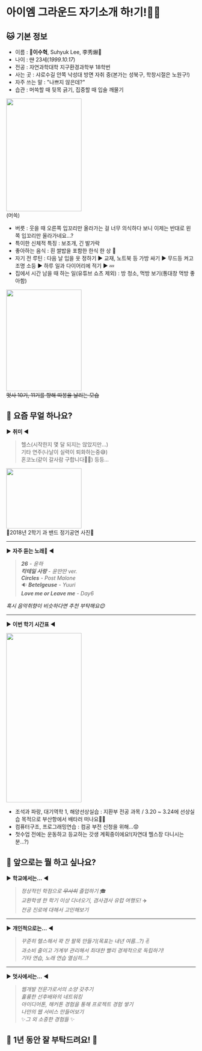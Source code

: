# **아이엠 그라운드 자기소개 하!기!**:wave::wave:<br>
## :cat: 기본 정보<br>
- 이름 : :gem:**이수혁**, Suhyuk Lee, 李秀爀:gem:<br> 
- 나이 : ~~만~~ 23세(*1999.10.17*)<br>
- 전공 : 자연과학대학 지구환경과학부 18학번<br>
- 사는 곳 : 샤로수길 안쪽 낙성대 방면 자취 중(본가는 성북구, 학창시절은 노원구!)<br>
- 자주 쓰는 말 : "나쁘지 않은데?"<br>
- 습관 : 머쓱할 때 뒷목 긁기, 집중할 때 입술 깨물기<br>

<img width="200px" height="300px" src="./images/profile.jpg"><br>
(머쓱)
- 버릇 : 웃을 때 오른쪽 입꼬리만 올라가는 걸 너무 의식하다 보니 이제는 반대로 왼쪽 입꼬리만 올라가네요...?<br>
- 특이한 신체적 특징 : 보조개, 긴 발가락
- 좋아하는 음식 : 흰 쌀밥을 포함한 한식 한 상 :rice_ball:
- 자기 전 루틴 : 다음 날 입을 옷 정하기 :arrow_forward: 교재, 노트북 등 가방 싸기 :arrow_forward: 무드등 켜고 조명 소등 :arrow_forward: 하루 일과 다이어리에 적기 :arrow_forward: :zzz:
- 집에서 시간 남을 때 하는 일(유튜브 쇼츠 제외) : 방 청소, 먹방 보기(통대창 먹방 좋아함) 

<img width="200px" height="270px" src="./images/good.jpg"><br>
~~멋사 10기, 11기를 향해 따봉을 날리는 모습~~
## :rabbit: 요즘 무얼 하나요?
:arrow_forward: **취미** :arrow_backward:
> 헬스(시작한지 몇 달 되지는 않았지만...)<br>
> 기타 연주(나날이 실력이 퇴화하는중:sweat_smile:)<br>
> 혼코노(같이 갈사람 구합니다:pray::pray:) 등등...<br>

<img width="200px" height="160px" src="./images/band.jpg"><br>
:guitar:2018년 2학기 과 밴드 정기공연 사진:guitar:<br>
***
:arrow_forward: **자주 듣는 노래:musical_note:** :arrow_backward:
> ***26** - 윤하*<br>
> ***칵테일 사랑** - 윤딴딴 ver.*<br>
> ***Circles** - Post Malone*<br>
> :sound: ***Betelgeuse** - Yuuri* <br>
> ***Love me or Leave me** - Day6*

*혹시 음악취향이 비슷하다면 추천 부탁해요:blush:*
***
:arrow_forward: **이번 학기 시간표** :arrow_backward:<br>

<img width="200px" height="450px" src="./images/timetable.jpg"><br>
* 조석과 파랑, 대기역학 1, 해양선상실습 : 지환부 전공 과목 / 3.20 ~ 3.24에 선상실습 목적으로 부산항에서 배타러 떠나요:ocean::ocean:<br>
* 컴퓨터구조, 프로그래밍연습 : 컴공 부전 신청을 위해...:worried:
* 첫수업 전에는 운동하고 등교하는 갓생 계획중이에요!(자연대 헬스장 다니시는분...?)
## :dog: 앞으로는 뭘 하고 싶나요?
:arrow_forward: **학교에서는...** :arrow_backward:
> *정상적인 학점으로 ~~무사히~~ 졸업하기* :mortar_board:<br>
> *교환학생 한 학기 이상 다녀오기, 겸사겸사 유럽 여행도!* :airplane:<br>
> *전공 진로에 대해서 고민해보기*<br>
***
:arrow_forward: **개인적으로는...** :arrow_backward:
> *꾸준히 헬스해서 꽉 찬 팔뚝 만들기(목표는 내년 여름...?)* :v:<br>
> *과소비 줄이고 가계부 관리해서 최대한 빨리 경제적으로 독립하기!*<br>
> *기타 연습, 노래 연습 열심히...?*<br>
***
:arrow_forward: **멋사에서는...** :arrow_backward:
> *웹개발 전문가로서의 소양 갖추기*<br>
> *훌륭한 선후배와의 네트워킹*<br>
> *아이디어톤, 해커톤 경험을 통해 프로젝트 경험 쌓기*<br>
> *나만의 웹 서비스 만들어보기*<br>
> :sparkles:*그 외 소중한 경험들* :sparkles:<br>
## :bow: 1년 동안 잘 부탁드려요! :bow:<br>